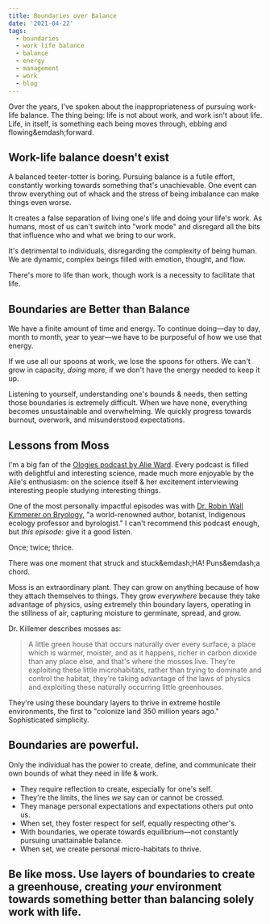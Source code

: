 ```yaml
---
title: Boundaries over Balance
date: '2021-04-22'
tags:
  - boundaries
  - work life balance
  - balance
  - energy
  - management
  - work
  - blog
---
```

Over the  years, I've spoken about the inappropriateness of pursuing work-life balance. The thing being: life is not about work, and work isn't about life. Life, in itself, is something each being moves through, ebbing and flowing&emdash;forward.

## Work-life balance doesn't exist
A balanced teeter-totter is boring. Pursuing balance is a futile effort, constantly working towards something that's unachievable. One event can throw everything out of whack and the stress of being imbalance can make things even worse.

It creates a false separation of living one's life and doing your life's work. As humans, most of us can't switch into "work mode" and disregard all the bits that influence who and what we bring to our work.

It's detrimental to individuals, disregarding the complexity of being human. We are dynamic, complex beings filled with emotion, thought, and flow.

There's more to life than work, though work is a necessity to facilitate that life.

## Boundaries are Better than Balance
We have a finite amount of time and energy. To continue doing—day to day, month to month, year to year—we have to be purposeful of how we use that energy.

If we use all our spoons at work, we lose the spoons for others. We can't grow in capacity, _doing_ more, if we don't have the energy needed to keep it up.

Listening to yourself, understanding one's bounds &  needs, then setting those boundaries is extremely difficult. When we have none, everything becomes unsustainable and overwhelming. We quickly progress towards burnout, overwork, and misunderstood expectations.

## Lessons from Moss
I'm a big fan of the [Ologies podcast by Alie Ward](https://www.alieward.com/ologies/). Every podcast is filled with delightful and interesting science, made much more enjoyable by the Alie's enthusiasm: on the science itself & her excitement interviewing interesting people studying interesting things.

One of the most personally impactful episodes was with [Dr. Robin Wall Kimmerer on Bryology](https://www.alieward.com/ologies/bryology), "a world-renowned author, botanist, Indigenous ecology professor and byrologist." I can't recommend this podcast enough, but _this episode_: give it a good listen.

Once; twice; thrice.

There was one moment that struck and stuck&emdash;HA! Puns&emdash;a chord.

Moss is an extraordinary plant. They can grow on anything because of how they attach themselves to things. They grow _everywhere_ because they take advantage of physics, using extremely thin boundary layers, operating in the stillness of air, capturing moisture to germinate, spread, and grow.

Dr. Killemer describes mosses as:
> A little green house that occurs naturally over every surface, a place which is warmer, moister, and as it happens, richer in carbon dioxide than any place else, and that's where the mosses live. They’re exploiting these little microhabitats, rather than trying to dominate and control the habitat, they're taking advantage of the laws of physics and exploiting these naturally occurring little greenhouses.

They're using these boundary layers to thrive in extreme hostile environments, the first to "colonize land 350 million years ago." Sophisticated simplicity.


## Boundaries are powerful.
Only the individual has the power to create, define, and communicate their own bounds of what they need in life & work.

- They require reflection to create, especially for one's self.
- They're the limits, the lines _we_ say can or cannot be crossed.
- They manage personal expectations and expectations others put onto us.
- When set, they foster respect for self, equally respecting other's.
- With boundaries, we operate towards equilibrium—not constantly pursuing unattainable balance.
- When set, we create personal micro-habitats to thrive.


## Be like moss. Use layers of boundaries to create a greenhouse, creating _your_ environment towards something better than balancing solely work with life.
